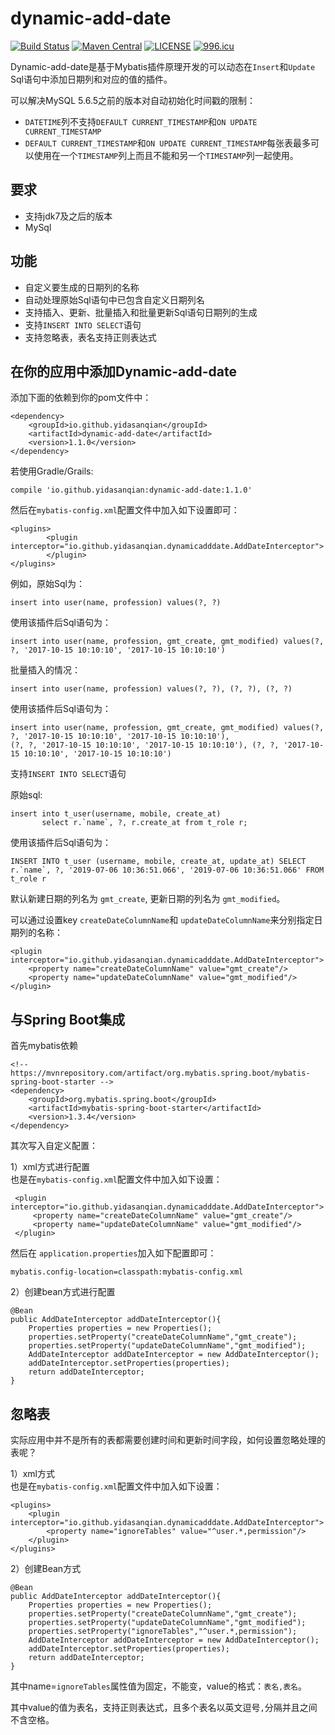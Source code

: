 # dynamic-add-date
[![Build Status](https://travis-ci.org/yidasanqian/dynamic-add-date.svg?branch=master)](https://travis-ci.org/yidasanqian/dynamic-add-date) 
[![Maven Central](https://img.shields.io/badge/maven--central-1.1.0-blue.svg)](http://search.maven.org/#artifactdetails%7Cio.github.yidasanqian.dynamicadddate%7Cdynamic-add-date%7C1.1.0%7Cjar)
[![LICENSE](https://img.shields.io/badge/license-NPL%20(The%20996%20Prohibited%20License)-blue.svg)](https://github.com/996icu/996.ICU/blob/master/LICENSE)
[![996.icu](https://img.shields.io/badge/link-996.icu-red.svg)](https://996.icu)

Dynamic-add-date是基于Mybatis插件原理开发的可以动态在`Insert`和`Update` Sql语句中添加日期列和对应的值的插件。 

可以解决MySQL 5.6.5之前的版本对自动初始化时间戳的限制：
- `DATETIME`列不支持`DEFAULT CURRENT_TIMESTAMP`和`ON UPDATE CURRENT_TIMESTAMP`
- `DEFAULT CURRENT_TIMESTAMP`和`ON UPDATE CURRENT_TIMESTAMP`每张表最多可以使用在一个`TIMESTAMP`列上而且不能和另一个`TIMESTAMP`列一起使用。

## 要求
- 支持jdk7及之后的版本
- MySql

## 功能
- 自定义要生成的日期列的名称
- 自动处理原始Sql语句中已包含自定义日期列名
- 支持插入、更新、批量插入和批量更新Sql语句日期列的生成
- 支持`INSERT INTO SELECT`语句
- 支持忽略表，表名支持正则表达式

## 在你的应用中添加Dynamic-add-date
添加下面的依赖到你的pom文件中：
```
<dependency>
    <groupId>io.github.yidasanqian</groupId>
    <artifactId>dynamic-add-date</artifactId>
    <version>1.1.0</version>
</dependency>
```

若使用Gradle/Grails:
```
compile 'io.github.yidasanqian:dynamic-add-date:1.1.0'
```


然后在`mybatis-config.xml`配置文件中加入如下设置即可：
```
<plugins>
        <plugin interceptor="io.github.yidasanqian.dynamicadddate.AddDateInterceptor">
        </plugin>
</plugins>
```

例如，原始Sql为：
 ```
 insert into user(name, profession) values(?, ?)
 ```

使用该插件后Sql语句为：
 ```
 insert into user(name, profession, gmt_create, gmt_modified) values(?, ?, '2017-10-15 10:10:10', '2017-10-15 10:10:10')
 ```
 
 批量插入的情况：
 ```
 insert into user(name, profession) values(?, ?), (?, ?), (?, ?)
 ```
 
 使用该插件后Sql语句为：
 ```
 insert into user(name, profession, gmt_create, gmt_modified) values(?, ?, '2017-10-15 10:10:10', '2017-10-15 10:10:10'),
 (?, ?, '2017-10-15 10:10:10', '2017-10-15 10:10:10'), (?, ?, '2017-10-15 10:10:10', '2017-10-15 10:10:10')
 ```
 
 支持`INSERT INTO SELECT`语句
 
 原始sql: 
 ```
insert into t_user(username, mobile, create_at)
        select r.`name`, ?, r.create_at from t_role r;
 ```
 使用该插件后Sql语句为： 
 ```
 INSERT INTO t_user (username, mobile, create_at, update_at) SELECT r.`name`, ?, '2019-07-06 10:36:51.066', '2019-07-06 10:36:51.066' FROM t_role r
  ```
 
 默认新建日期的列名为 `gmt_create`, 更新日期的列名为 `gmt_modified`。
 
 可以通过设置key `createDateColumnName`和 `updateDateColumnName`来分别指定日期列的名称：
 ```
 <plugin interceptor="io.github.yidasanqian.dynamicadddate.AddDateInterceptor">
     <property name="createDateColumnName" value="gmt_create"/>
     <property name="updateDateColumnName" value="gmt_modified"/>
 </plugin>
 ```
 
## 与Spring Boot集成
首先mybatis依赖
```
<!-- https://mvnrepository.com/artifact/org.mybatis.spring.boot/mybatis-spring-boot-starter -->
<dependency>
    <groupId>org.mybatis.spring.boot</groupId>
    <artifactId>mybatis-spring-boot-starter</artifactId>
    <version>1.3.4</version>
</dependency>
```
其次写入自定义配置：

1）xml方式进行配置  
也是在`mybatis-config.xml`配置文件中加入如下设置：
```
 <plugin interceptor="io.github.yidasanqian.dynamicadddate.AddDateInterceptor">
     <property name="createDateColumnName" value="gmt_create"/>
     <property name="updateDateColumnName" value="gmt_modified"/>
 </plugin>
```
然后在 `application.properties`加入如下配置即可：
```
mybatis.config-location=classpath:mybatis-config.xml
```

2）创建bean方式进行配置 
```
@Bean
public AddDateInterceptor addDateInterceptor(){
    Properties properties = new Properties();
    properties.setProperty("createDateColumnName","gmt_create");
    properties.setProperty("updateDateColumnName","gmt_modified");
    AddDateInterceptor addDateInterceptor = new AddDateInterceptor();
    addDateInterceptor.setProperties(properties);
    return addDateInterceptor;
}
```
## 忽略表
实际应用中并不是所有的表都需要创建时间和更新时间字段，如何设置忽略处理的表呢？

1）xml方式  
也是在`mybatis-config.xml`配置文件中加入如下设置：
```
<plugins>
    <plugin interceptor="io.github.yidasanqian.dynamicadddate.AddDateInterceptor">
        <property name="ignoreTables" value="^user.*,permission"/>
    </plugin>
</plugins>
```    

2）创建Bean方式 
```
@Bean
public AddDateInterceptor addDateInterceptor(){
    Properties properties = new Properties();
    properties.setProperty("createDateColumnName","gmt_create");
    properties.setProperty("updateDateColumnName","gmt_modified");
    properties.setProperty("ignoreTables","^user.*,permission");
    AddDateInterceptor addDateInterceptor = new AddDateInterceptor();
    addDateInterceptor.setProperties(properties);
    return addDateInterceptor;
}
```
其中name=`ignoreTables`属性值为固定，不能变，value的格式：`表名,表名`。

其中value的值为表名，支持正则表达式，且多个表名以英文逗号`,`分隔并且之间不含空格。